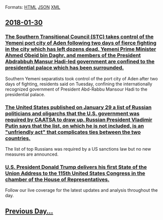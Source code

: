 
Formats: [HTML](2018/01/30/index.html)  [JSON](2018/01/30/index.json)  [XML](2018/01/30/index.xml)  

## [2018-01-30](/news/2018/01/30/index.md)

### [The Southern Transitional Council (STC) takes control of the Yemeni port city of Aden following two days of fierce fighting in the city which has left dozens dead. Yemeni Prime Minister Ahmed Obeid bin Daghr, and members of the President Abdrabbuh Mansur Hadi-led government are confined to the presidential palace which has been surrounded. ](/news/2018/01/30/the-southern-transitional-council-stc-takes-control-of-the-yemeni-port-city-of-aden-following-two-days-of-fierce-fighting-in-the-city-whic.md)
Southern Yemeni separatists took control of the port city of Aden after two days of fighting, residents said on Tuesday, confining the internationally recognized government of President Abd-Rabbu Mansour Hadi to the presidential palace.

### [The United States published on January 29 a list of Russian politicians and oligarchs that the U.S. government was required by CAATSA to draw up. Russian President Vladimir Putin says that the list, on which he is not included, is an "unfriendly act" that complicates ties between the two countries. ](/news/2018/01/30/the-united-states-published-on-january-29-a-list-of-russian-politicians-and-oligarchs-that-the-u-s-government-was-required-by-caatsa-to-dra.md)
The list of top Russians was required by a US sanctions law but no new measures are announced.

### [U.S. President Donald Trump delivers his first State of the Union Address to the 115th United States Congress in the chamber of the House of Representatives. ](/news/2018/01/30/u-s-president-donald-trump-delivers-his-first-state-of-the-union-address-to-the-115th-united-states-congress-in-the-chamber-of-the-house-of.md)
Follow our live coverage for the latest updates and analysis throughout the day.

## [Previous Day...](/news/2018/01/29/index.md)

